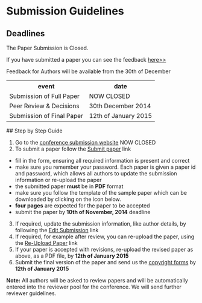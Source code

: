 # Submission Guidelines

## Deadlines


The Paper Submission is Closed. 

If you have submitted a paper you can see the feedback [here>>](http://conference.4m-association.org/author/show_reviews.php)

Feedback for Authors will be available from the 30th of December 

<table class="info" style="width:100%;">
<tr><th>event</th><th>date</th></tr>
<tr class="current"><td>Submission of Full Paper</td><td>NOW CLOSED</td></tr>  
<tr><td>Peer Review & Decisions</td><td>30th December 2014</td></tr>
<tr><td>Submission of Final Paper</td><td>12th of January 2015</td></tr> 
</table>
<!--break-->
## Step by Step Guide

1. Go to the [conference submission website](http://conference.4m-association.org) NOW CLOSED
2. To submit a paper follow the [Submit paper](http://conference.4m-association.org/author/submit.php) link
  * fill in the form, ensuring all required information is present and correct
  * make sure you remember your password. Each paper is given a paper id and password, which allows all authors to update the submission information or re-upload the paper
  * the submitted paper **must** be in **PDF** format
  * make sure you follow the template of the sample paper which can be downloaded by clicking on the icon below. 
  * **four pages** are expected for the paper to be accepted
  * submit the paper by **10th of November, 2014** deadline
3. If required, update the submission information, like author details, by following the [Edit Submission](http://conference.4m-association.org/author/edit.php) link
4. If required, for example after review, you can re-upload the paper, using the [Re-Upload Paper](http://conference.4m-association.org/author/upload.php?t=reup) link
5. If your paper is accepted with revisions, re-upload the revised paper as above, as a PDF file, by **12th of January 2015**
6. Submit the final version of the paper and send us the [copyright forms](/4m-association/content/License-Agreement-2015)  by **12th of January 2015**

**Note:** All authors will be asked to review papers and will be automatically entered into the reviewer pool for the conference. We will send further reviewer guidelines.